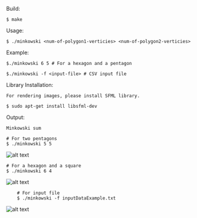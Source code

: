 
Build:
	
	$ make

Usage:

	$ ./minkowski <num-of-polygon1-verticies> <num-of-polygon2-verticies>
	
Example:

	$./minkowski 6 5 # For a hexagon and a pentagon

	$./minkowski -f <input-file> # CSV input file

Library Installation:

	For rendering images, please install SFML library.

	$ sudo apt-get install libsfml-dev

Output: 

	Minkowski sum

	# For two pentagons
	$ ./minkowski 5 5 

![alt text](https://github.com/bilalnurhusien/MinkowskiSum/blob/master/images/MinkowskiDiffPentagon.png)

	# For a hexagon and a square
	$ ./minkowski 6 4 

![alt text](https://github.com/bilalnurhusien/MinkowskiSum/blob/master/images/MinkowskiDiffSquareHexagon.png)

        # For input file
        $ ./minkowski -f inputDataExample.txt

![alt text](https://github.com/bilalnurhusien/MinkowskiSum/blob/master/images/MinkowskiDiffInputExample.png)
